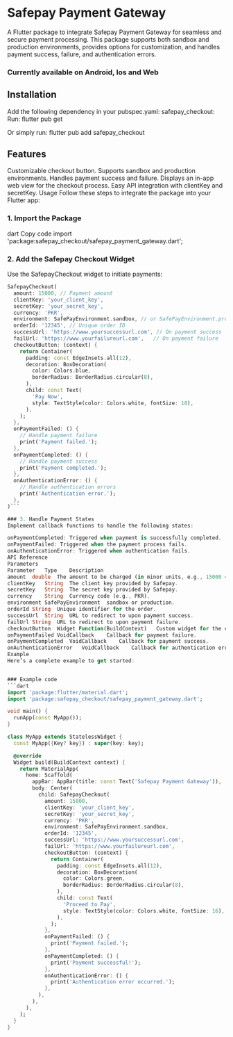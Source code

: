 
# Safepay Payment Gateway
A Flutter package to integrate Safepay Payment Gateway for seamless and secure payment processing. This package supports both sandbox and production environments, provides options for customization, and handles payment success, failure, and authentication errors.
### Currently available on Android, Ios and Web

## Installation
Add the following dependency in your pubspec.yaml:
    safepay_checkout:
Run:
    flutter pub get

Or simply run:
    flutter pub add safepay_checkout


## Features
Customizable checkout button.
Supports sandbox and production environments.
Handles payment success and failure.
Displays an in-app web view for the checkout process.
Easy API integration with clientKey and secretKey.
Usage
Follow these steps to integrate the package into your Flutter app:

### 1. Import the Package
dart
Copy code
import 'package:safepay_checkout/safepay_payment_gateway.dart';

### 2. Add the Safepay Checkout Widget
Use the SafepayCheckout widget to initiate payments:
 
```dart
SafepayCheckout(
  amount: 15000, // Payment amount
  clientKey: 'your_client_key',
  secretKey: 'your_secret_key',
  currency: 'PKR',
  environment: SafePayEnvironment.sandbox, // or SafePayEnvironment.production
  orderId: '12345', // Unique order ID
  successUrl: 'https://www.yoursuccessurl.com', // On payment success
  failUrl: 'https://www.yourfailureurl.com',   // On payment failure
  checkoutButton: (context) {
    return Container(
      padding: const EdgeInsets.all(12),
      decoration: BoxDecoration(
        color: Colors.blue,
        borderRadius: BorderRadius.circular(8),
      ),
      child: const Text(
        'Pay Now',
        style: TextStyle(color: Colors.white, fontSize: 18),
      ),
    );
  },
  onPaymentFailed: () {
    // Handle payment failure
    print('Payment failed.');
  },
  onPaymentCompleted: () {
    // Handle payment success
    print('Payment completed.');
  },
  onAuthenticationError: () {
    // Handle authentication errors
    print('Authentication error.');
  },
)```

### 3. Handle Payment States
Implement callback functions to handle the following states:

onPaymentCompleted: Triggered when payment is successfully completed.
onPaymentFailed: Triggered when the payment process fails.
onAuthenticationError: Triggered when authentication fails.
API Reference
Parameters
Parameter	Type	Description
amount	double	The amount to be charged (in minor units, e.g., 15000 = PKR 150.00).
clientKey	String	The client key provided by Safepay.
secretKey	String	The secret key provided by Safepay.
currency	String	Currency code (e.g., PKR).
environment	SafePayEnvironment	sandbox or production.
orderId	String	Unique identifier for the order.
successUrl	String	URL to redirect to upon payment success.
failUrl	String	URL to redirect to upon payment failure.
checkoutButton	Widget Function(BuildContext)	Custom widget for the checkout button.
onPaymentFailed	VoidCallback	Callback for payment failure.
onPaymentCompleted	VoidCallback	Callback for payment success.
onAuthenticationError	VoidCallback	Callback for authentication error.
Example
Here’s a complete example to get started:


### Example code
```dart
import 'package:flutter/material.dart';
import 'package:safepay_checkout/safepay_payment_gateway.dart';

void main() {
  runApp(const MyApp());
}

class MyApp extends StatelessWidget {
  const MyApp({Key? key}) : super(key: key);

  @override
  Widget build(BuildContext context) {
    return MaterialApp(
      home: Scaffold(
        appBar: AppBar(title: const Text('Safepay Payment Gateway')),
        body: Center(
          child: SafepayCheckout(
            amount: 15000,
            clientKey: 'your_client_key',
            secretKey: 'your_secret_key',
            currency: 'PKR',
            environment: SafePayEnvironment.sandbox,
            orderId: '12345',
            successUrl: 'https://www.yoursuccessurl.com',
            failUrl: 'https://www.yourfailureurl.com',
            checkoutButton: (context) {
              return Container(
                padding: const EdgeInsets.all(12),
                decoration: BoxDecoration(
                  color: Colors.green,
                  borderRadius: BorderRadius.circular(8),
                ),
                child: const Text(
                  'Proceed to Pay',
                  style: TextStyle(color: Colors.white, fontSize: 16),
                ),
              );
            },
            onPaymentFailed: () {
              print('Payment failed.');
            },
            onPaymentCompleted: () {
              print('Payment successful!');
            },
            onAuthenticationError: () {
              print('Authentication error occurred.');
            },
          ),
        ),
      ),
    );
  }
}
```